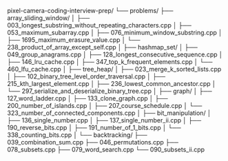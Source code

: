 




pixel-camera-coding-interview-prep/
└── problems/
    ├── array_sliding_window/
    │   ├── 003_longest_substring_without_repeating_characters.cpp
    │   ├── 053_maximum_subarray.cpp
    │   ├── 076_minimum_window_substring.cpp
    │   ├── 1695_maximum_erasure_value.cpp
    │   └── 238_product_of_array_except_self.cpp
    │
    ├── hashmap_set/
    │   ├── 049_group_anagrams.cpp
    │   ├── 128_longest_consecutive_sequence.cpp
    │   ├── 146_lru_cache.cpp
    │   ├── 347_top_k_frequent_elements.cpp
    │   └── 460_lfu_cache.cpp
    │
    ├── tree_heap/
    │   ├── 023_merge_k_sorted_lists.cpp
    │   ├── 102_binary_tree_level_order_traversal.cpp
    │   ├── 215_kth_largest_element.cpp
    │   ├── 236_lowest_common_ancestor.cpp
    │   └── 297_serialize_and_deserialize_binary_tree.cpp
    │
    ├── graph/
    │   ├── 127_word_ladder.cpp
    │   ├── 133_clone_graph.cpp
    │   ├── 200_number_of_islands.cpp
    │   ├── 207_course_schedule.cpp
    │   └── 323_number_of_connected_components.cpp
    │
    ├── bit_manipulation/
    │   ├── 136_single_number.cpp
    │   ├── 137_single_number_ii.cpp
    │   ├── 190_reverse_bits.cpp
    │   ├── 191_number_of_1_bits.cpp
    │   └── 338_counting_bits.cpp
    │
    └── backtracking/
        ├── 039_combination_sum.cpp
        ├── 046_permutations.cpp
        ├── 078_subsets.cpp
        ├── 079_word_search.cpp
        └── 090_subsets_ii.cpp
 

